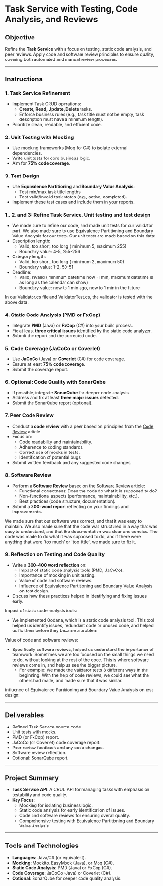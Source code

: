 # Task Service with Testing, Code Analysis, and Reviews

## Objective
Refine the **Task Service** with a focus on testing, static code analysis, and peer reviews. Apply code and software review principles to ensure quality, covering both automated and manual review processes.

---

## Instructions

### 1. Task Service Refinement
- Implement Task CRUD operations:
    - **Create, Read, Update, Delete** tasks.
    - Enforce business rules (e.g., task title must not be empty, task description must have a minimum length).
- Prioritize clean, readable, and efficient code.

### 2. Unit Testing with Mocking
- Use mocking frameworks (Moq for C#) to isolate external dependencies.
- Write unit tests for core business logic.
- Aim for **75% code coverage**.

### 3. Test Design
- Use **Equivalence Partitioning** and **Boundary Value Analysis**:
    - Test min/max task title lengths.
    - Test valid/invalid task states (e.g., active, completed).
- Implement these test cases and include them in your reports.

### 1., 2. and 3: Refine Task Service, Unit testing and test design
- We made sure to refine our code, and made unit tests for our validator part. We also made sure to use Equivalence Partitioning and Boundary Value Analysis for our tests.
Our unit tests are made based on this data:
- Description length:
  - Valid, too short, too long ( minimum 5, maximum 255)
  - Boundary value: 4-5, 255-256
- Category length:
  - Valid, too short, too long ( minimum 2, maximum 50)
  - Boundary value: 1-2, 50-51
- Deadline:
  - Valid, invalid ( minimum datetime now -1 min, maximum datetime is as long as the calendar can show)
  - Boundary value: now to 1 min ago, now to 1 min in the future

In our Validator.cs file and ValidatorTest.cs, the validator is tested with the above data.

### 4. Static Code Analysis (PMD or FxCop)
- Integrate **PMD** (Java) or **FxCop** (C#) into your build process.
- Fix at least **three critical issues** identified by the static code analyzer.
- Submit the report and the corrected code.

### 5. Code Coverage (JaCoCo or Coverlet)
- Use **JaCoCo** (Java) or **Coverlet** (C#) for code coverage.
- Ensure at least **75% code coverage**.
- Submit the coverage report.

### 6. Optional: Code Quality with SonarQube
- If possible, integrate **SonarQube** for deeper code analysis.
- Address and fix at least **three major issues** detected.
- Submit the SonarQube report (optional).

### 7. Peer Code Review
- Conduct a **code review** with a peer based on principles from the [Code Review](https://en.wikipedia.org/wiki/Code_review) article.
- Focus on:
    - Code readability and maintainability.
    - Adherence to coding standards.
    - Correct use of mocks in tests.
    - Identification of potential bugs.
- Submit written feedback and any suggested code changes.

### 8. Software Review
- Perform a **Software Review** based on the [Software Review](https://en.wikipedia.org/wiki/Software_review) article:
    - Functional correctness: Does the code do what it is supposed to do?
    - Non-functional aspects (performance, maintainability, etc.).
    - Best practices (code structure, documentation).
- Submit a **300-word report** reflecting on your findings and improvements.

We made sure that our software was correct, and that it was easy to maintain. We also made sure that the code was structured in a way that was easy to understand, and that the documentation was clear and concise.
The code was made to do what it was supposed to do, and if there were anything that were 'too much' or 'too little', we made sure to fix it.

### 9. Reflection on Testing and Code Quality
- Write a **300-400 word reflection** on:
    - Impact of static code analysis tools (PMD, JaCoCo).
    - Importance of mocking in unit testing.
    - Value of code and software reviews.
    - Influence of Equivalence Partitioning and Boundary Value Analysis on test design.
- Discuss how these practices helped in identifying and fixing issues early.

Impact of static code analysis tools:
- We implemented Qodana, which is a static code analysis tool. This tool helped us identify issues, redundant code or unused code, and helped us fix them before they became a problem.

Value of code and software reviews:
- Specifically software reviews, helped us understand the importance of teamwork. Sometimes we are too focused on the small things we need to do, without looking at the rest of the code. This is where software reviews come in, and help us see the bigger picture.
  - For example: We made the validator tests 3 different ways in the beginning. With the help of code reviews, we could see what the others had made, and made sure that it was similar.

Influence of Equivalence Partitioning and Boundary Value Analysis on test design:

---

## Deliverables
- Refined Task Service source code.
- Unit tests with mocks.
- PMD (or FxCop) report.
- JaCoCo (or Coverlet) code coverage report.
- Peer review feedback and any code changes.
- Software review reflection.
- Optional: SonarQube report.

---

## Project Summary
- **Task Service API**: A CRUD API for managing tasks with emphasis on testability and code quality.
- **Key Focus**:
    - Mocking for isolating business logic.
    - Static code analysis for early identification of issues.
    - Code and software reviews for ensuring overall quality.
    - Comprehensive testing with Equivalence Partitioning and Boundary Value Analysis.

---

## Tools and Technologies
- **Languages**: Java/C# (or equivalent).
- **Mocking**: Mockito, EasyMock (Java), or Moq (C#).
- **Static Code Analysis**: PMD (Java) or FxCop (C#).
- **Code Coverage**: JaCoCo (Java) or Coverlet (C#).
- **Optional**: SonarQube for deeper code quality analysis.
